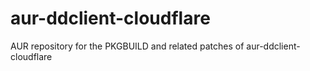aur-ddclient-cloudflare
=======================

AUR repository for the PKGBUILD and related patches of aur-ddclient-cloudflare
